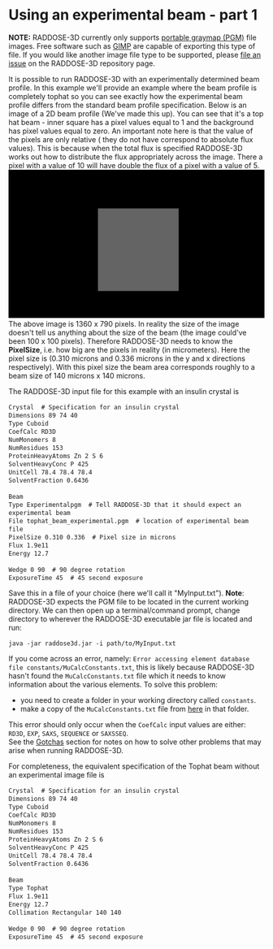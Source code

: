 # Using an experimental beam - part 1
**NOTE:** RADDOSE-3D currently only supports [portable graymap (PGM)](http://netpbm.sourceforge.net/doc/pgm.html) file images. Free software such as [GIMP](https://www.gimp.org/) are capable of exporting this type of file. If you would like another image file type to be supported, please [file an issue](https://github.com/GarmanGroup/RADDOSE-3D/issues) on the RADDOSE-3D repository page.

It is possible to run RADDOSE-3D with an experimentally determined beam profile. In this example we'll provide an example where the beam profile is completely tophat so you can see exactly how the experimental beam profile differs from the standard beam profile specification.
Below is an image of a 2D beam profile (We've made this up). You can see that it's a top hat beam - inner square has a pixel values equal to 1 and the background has pixel values equal to zero. An important note here is that the value of the pixels are only relative ( they do not have correspond to absolute flux values). This is because when the total flux is specified RADDOSE-3D works out how to distribute the flux appropriately across the image. There a pixel with a value of 10 will have double the flux of a pixel with a value of 5.   
![tophat beam image](figures/tophat_experimental.png)   
The above image is 1360 x 790 pixels. In reality the size of the image doesn't tell us anything about the size of the beam (the image could've been 100 x 100 pixels). Therefore RADDOSE-3D needs to know the **PixelSize**, i.e. how big are the pixels in reality (in micrometers). Here the pixel size is (0.310 microns and 0.336 microns in the y and x directions respectively). With this pixel size the beam area corresponds roughly to a beam size of 140 microns x 140 microns.

The RADDOSE-3D input file for this example  with an insulin crystal is
```
Crystal  # Specification for an insulin crystal
Dimensions 89 74 40
Type Cuboid
CoefCalc RD3D
NumMonomers 8
NumResidues 153
ProteinHeavyAtoms Zn 2 S 6
SolventHeavyConc P 425
UnitCell 78.4 78.4 78.4
SolventFraction 0.6436

Beam
Type Experimentalpgm  # Tell RADDOSE-3D that it should expect an experimental beam
File tophat_beam_experimental.pgm  # location of experimental beam file
PixelSize 0.310 0.336  # Pixel size in microns
Flux 1.9e11
Energy 12.7

Wedge 0 90  # 90 degree rotation
ExposureTime 45  # 45 second exposure
```
Save this in a file of your choice (here we'll call it "MyInput.txt"). **Note**: RADDOSE-3D expects the PGM file to be located in the current working directory. We can then open up a terminal/command prompt, change directory to wherever the RADDOSE-3D executable jar file is located and run:
```
java -jar raddose3d.jar -i path/to/MyInput.txt
```
If you come across an error, namely: `Error accessing element database file constants/MuCalcConstants.txt`, this is likely because RADDOSE-3D hasn't found the `MuCalcConstants.txt` file which it needs to know information about the various elements. To solve this problem:
   - you need to create a folder in your working directory called `constants`.       
   - make a copy of the `MuCalcConstants.txt` file from [here](https://github.com/GarmanGroup/RADDOSE-3D/tree/master/constants) in that folder.    

   This error should only occur when the `CoefCalc` input values are either: `RD3D`, `EXP`, `SAXS`, `SEQUENCE` or `SAXSSEQ`.   
   See the  [Gotchas](https://github.com/GarmanGroup/RADDOSE-3D#gotchas-when-running-raddose-3d) section for notes on how to solve other problems that may arise when running RADDOSE-3D.

For completeness, the equivalent specification of the Tophat beam without an experimental image file is
```
Crystal  # Specification for an insulin crystal
Dimensions 89 74 40
Type Cuboid
CoefCalc RD3D
NumMonomers 8
NumResidues 153
ProteinHeavyAtoms Zn 2 S 6
SolventHeavyConc P 425
UnitCell 78.4 78.4 78.4
SolventFraction 0.6436

Beam
Type Tophat
Flux 1.9e11
Energy 12.7
Collimation Rectangular 140 140

Wedge 0 90  # 90 degree rotation
ExposureTime 45  # 45 second exposure
```
